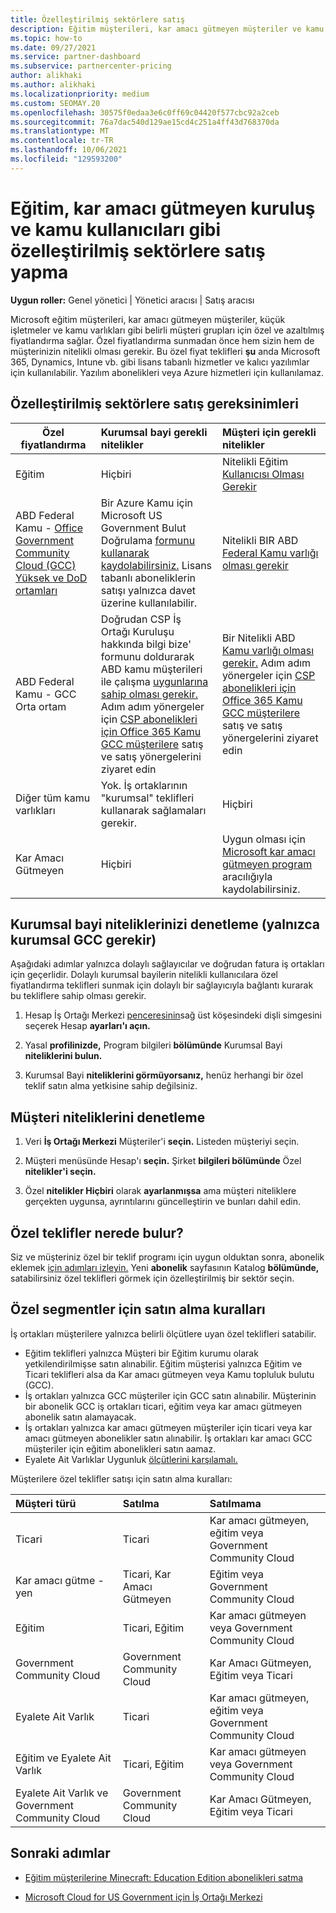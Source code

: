 ```yaml
---
title: Özelleştirilmiş sektörlere satış
description: Eğitim müşterileri, kar amacı gütmeyen müşteriler ve kamu kullanıcıları dahil olmak üzere belirli müşteri grupları için Microsoft'un özel, azaltılmış fiyatlandırması hakkında bilgi edinin.
ms.topic: how-to
ms.date: 09/27/2021
ms.service: partner-dashboard
ms.subservice: partnercenter-pricing
author: alikhaki
ms.author: alikhaki
ms.localizationpriority: medium
ms.custom: SEOMAY.20
ms.openlocfilehash: 30575f0edaa3e6c0ff69c04420f577cbc92a2ceb
ms.sourcegitcommit: 76a7dac540d129ae15cd4c251a4ff43d768370da
ms.translationtype: MT
ms.contentlocale: tr-TR
ms.lasthandoff: 10/06/2021
ms.locfileid: "129593200"
---
```

# <a name="sell-to-specialized-industries-like-education-non-profit-and-government-users"></a>Eğitim, kar amacı gütmeyen kuruluş ve kamu kullanıcıları gibi özelleştirilmiş sektörlere satış yapma

**Uygun roller:** Genel yönetici | Yönetici aracısı | Satış aracısı

Microsoft eğitim müşterileri, kar amacı gütmeyen müşteriler, küçük işletmeler ve kamu varlıkları gibi belirli müşteri grupları için özel ve azaltılmış fiyatlandırma sağlar. Özel fiyatlandırma sunmadan önce hem sizin hem de müşterinizin nitelikli olması gerekir. Bu özel fiyat teklifleri **şu** anda Microsoft 365, Dynamics, Intune vb. gibi lisans tabanlı hizmetler ve kalıcı yazılımlar için kullanılabilir. Yazılım abonelikleri veya Azure hizmetleri için kullanılamaz.

## <a name="requirements-to-sell-to-specialized-industries"></a>Özelleştirilmiş sektörlere satış gereksinimleri

|**Özel fiyatlandırma**   |**Kurumsal bayi gerekli nitelikler**   |**Müşteri için gerekli nitelikler**   |
|----------------------------|:---------------------------------|:------------------------------------------|
|Eğitim   |Hiçbiri   | Nitelikli Eğitim [Kullanıcısı Olması Gerekir](https://www.microsoftvolumelicensing.com/DocumentSearch.aspx?Mode=3&DocumentTypeId=7)   |
| ABD Federal Kamu - [Office Government Community Cloud (GCC) Yüksek ve DoD ortamları](/office365/servicedescriptions/office-365-platform-service-description/office-365-us-government/gcc-high-and-dod)    |Bir Azure Kamu için Microsoft US Government Bulut Doğrulama [formunu kullanarak kaydolabilirsiniz.](https://azure.microsoft.com/global-infrastructure/government/request/?ReqType=CSP) Lisans tabanlı aboneliklerin satışı yalnızca davet üzerine kullanılabilir.|   Nitelikli BIR ABD [Federal Kamu varlığı olması gerekir](https://azure.microsoft.com/global-infrastructure/government/how-to-buy/) |
| ABD Federal Kamu - GCC Orta ortam | Doğrudan CSP İş Ortağı Kuruluşu hakkında bilgi bize' formunu doldurarak ABD kamu müşterileri ile çalışma [uygunlarına sahip olması gerekir.](https://www.microsoft.com/microsoft-365/government/eligibility-validation?ReqType=CSPPartner&rtc=1) Adım adım yönergeler için [CSP abonelikleri için Office 365 Kamu GCC müşterilere](./csp-gcc-overview.md) satış ve satış yönergelerini ziyaret edin | Bir Nitelikli ABD [Kamu varlığı olması gerekir.](https://www.microsoft.com/microsoft-365/government/eligibility-validation?rtc=1) Adım adım yönergeler için [CSP abonelikleri için Office 365 Kamu GCC müşterilere](./csp-gcc-overview.md) satış ve satış yönergelerini ziyaret edin  |
| Diğer tüm kamu varlıkları | Yok. İş ortaklarının "kurumsal" teklifleri kullanarak sağlamaları gerekir. | Hiçbiri
Kar Amacı Gütmeyen  |Hiçbiri|Uygun olması için [Microsoft kar amacı gütmeyen program](https://nonprofit.microsoft.com/#/register) aracılığıyla kaydolabilirsiniz.   |

## <a name="check-your-reseller-qualifications-only-needed-for-gcc-environments"></a>Kurumsal bayi niteliklerinizi denetleme (yalnızca kurumsal GCC gerekir)

Aşağıdaki adımlar yalnızca dolaylı sağlayıcılar ve doğrudan fatura iş ortakları için geçerlidir. Dolaylı kurumsal bayilerin nitelikli kullanıcılara özel fiyatlandırma teklifleri sunmak için dolaylı bir sağlayıcıyla bağlantı kurarak bu tekliflere sahip olması gerekir.

1. Hesap İş Ortağı Merkezi [penceresinin](https://partner.microsoft.com/dashboard)sağ üst köşesindeki dişli simgesini seçerek Hesap **ayarları'ı açın.**

2. Yasal **profilinizde,** Program bilgileri **bölümünde** Kurumsal Bayi **niteliklerini bulun.**

3. Kurumsal Bayi **niteliklerini görmüyorsanız,** henüz herhangi bir özel teklif satın alma yetkisine sahip değilsiniz.

## <a name="check-the-customer-qualifications"></a>Müşteri niteliklerini denetleme

1. Veri **İş Ortağı Merkezi** Müşteriler'i **seçin.** Listeden müşteriyi seçin.

2. Müşteri menüsünde Hesap'ı **seçin.** Şirket **bilgileri bölümünde** Özel **nitelikler'i seçin.**

3. Özel **nitelikler Hiçbiri** olarak  **ayarlanmışsa** ama müşteri niteliklere gerçekten uygunsa, ayrıntılarını güncelleştirin ve bunları dahil edin.

## <a name="where-to-find-special-offers"></a>Özel teklifler nerede bulur?

Siz ve müşteriniz özel bir teklif programı için uygun olduktan sonra, abonelik eklemek [için adımları izleyin.](create-a-new-subscription.md) Yeni **abonelik** sayfasının Katalog **bölümünde,** satabilirsiniz özel teklifleri görmek için özelleştirilmiş bir sektör seçin.

## <a name="purchase-rules-for-special-segments"></a>Özel segmentler için satın alma kuralları

İş ortakları müşterilere yalnızca belirli ölçütlere uyan özel teklifleri satabilir.

- Eğitim teklifleri yalnızca Müşteri bir Eğitim kurumu olarak yetkilendirilmişse satın alınabilir. Eğitim müşterisi yalnızca Eğitim ve Ticari teklifleri alsa da Kar amacı gütmeyen veya Kamu topluluk bulutu (GCC).
- İş ortakları yalnızca GCC müşteriler için GCC satın alınabilir. Müşterinin bir abonelik GCC iş ortakları ticari, eğitim veya kar amacı gütmeyen abonelik satın alamayacak.
- İş ortakları yalnızca kar amacı gütmeyen müşteriler için ticari veya kar amacı gütmeyen abonelikler satın alınabilir. İş ortakları kar amacı GCC müşteriler için eğitim abonelikleri satın aamaz.
- Eyalete Ait Varlıklar Uygunluk [ölçütlerini karşılamalı.](https://www.microsoft.com/legal/compliance/anticorruption/criteria)

Müşterilere özel teklifler satışı için satın alma kuralları:

|**Müşteri türü**   |**Satılma**   |**Satılmama**   |
|:----------------------------|:---------------------------------|:------------------------------------------|
| Ticari |Ticari | Kar amacı gütmeyen, eğitim veya Government Community Cloud |
| Kar amacı gütme -yen |Ticari, Kar Amacı Gütmeyen | Eğitim veya Government Community Cloud |
| Eğitim |Ticari, Eğitim | Kar amacı gütmeyen veya Government Community Cloud |
| Government Community Cloud |Government Community Cloud | Kar Amacı Gütmeyen, Eğitim veya Ticari |
| Eyalete Ait Varlık  | Ticari  | Kar amacı gütmeyen, eğitim veya Government Community Cloud  |
| Eğitim ve Eyalete Ait Varlık | Ticari, Eğitim | Kar amacı gütmeyen veya Government Community Cloud |
| Eyalete Ait Varlık ve Government Community Cloud | Government Community Cloud | Kar Amacı Gütmeyen, Eğitim veya Ticari |

## <a name="next-steps"></a>Sonraki adımlar

- [Eğitim müşterilerine Minecraft: Education Edition abonelikleri satma](minecraft-subscriptions.md)

- [Microsoft Cloud for US Government için İş Ortağı Merkezi](partner-center-for-microsoft-us-govt-cloud.md)
